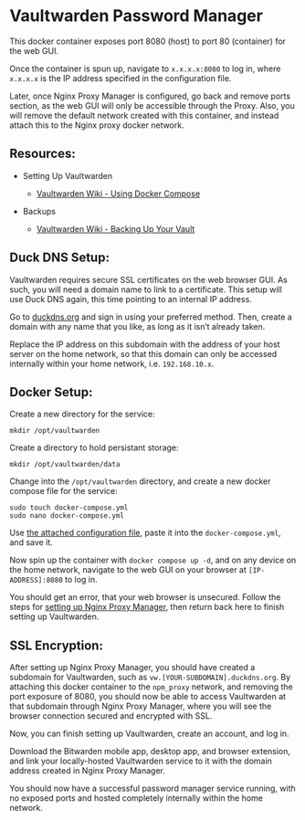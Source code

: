 # Vaultwarden Password Manager

This docker container exposes port 8080 (host) to port 80 (container) for the web GUI. 
  
Once the container is spun up, navigate to `x.x.x.x:8080` to log in, where `x.x.x.x` is the IP address specified in the configuration file.   

Later, once Nginx Proxy Manager is configured, go back and remove ports section, as the web GUI will only be accessible through the Proxy. Also, you will remove the default network created with this container, and instead attach this to the Nginx proxy docker network.  


## Resources:
* Setting Up Vaultwarden
  * [Vaultwarden Wiki - Using Docker Compose](https://github.com/dani-garcia/vaultwarden/wiki/Using-Docker-Compose)
    
* Backups
  * [Vaultwarden Wiki - Backing Up Your Vault](https://github.com/dani-garcia/vaultwarden/wiki/Backing-up-your-vault)  


## Duck DNS Setup:

Vaultwarden requires secure SSL certificates on the web browser GUI. As such, you will need a domain name to link to a certificate. This setup will use Duck DNS again, this time pointing to an internal IP address.    

Go to [duckdns.org](https://www.duckdns.org/) and sign in using your preferred method. Then, create a domain with any name that you like, as long as it isn’t already taken.  

Replace the IP address on this subdomain with the address of your host server on the home network, so that this domain can only be accessed internally within your home network, i.e. `192.168.10.x`.     


## Docker Setup:  

Create a new directory for the service:

  ```
  mkdir /opt/vaultwarden
  ```

Create a directory to hold persistant storage:  

  ```
  mkdir /opt/vaultwarden/data
  ```  

Change into the `/opt/vaultwarden` directory, and create a new docker compose file for the service:

  ```
  sudo touch docker-compose.yml
  sudo nano docker-compose.yml 
  ```

Use [the attached configuration file](docker-compose.yml), paste it into the `docker-compose.yml`, and save it.  

Now spin up the container with `docker compose up -d`, and on any device on the home network, navigate to the web GUI on your browser at `[IP-ADDRESS]:8080` to log in.  

You should get an error, that your web browser is unsecured.  Follow the steps for [setting up Nginx Proxy Manager](/Nginx-Proxy-Manager/GUIDE.md), then return back here to finish setting up Vaultwarden.  


## SSL Encryption:  

After setting up Nginx Proxy Manager, you should have created a subdomain for Vaultwarden, such as `vw.[YOUR-SUBDOMAIN].duckdns.org`. By attaching this docker container to the `npm_proxy` network, and removing the port exposure of 8080, you should now be able to access Vaultwarden at that subdomain through Nginx Proxy Manager, where you will see the browser connection secured and encrypted with SSL.  

Now, you can finish setting up Vaultwarden, create an account, and log in.  

Download the Bitwarden mobile app, desktop app, and browser extension, and link your locally-hosted Vaultwarden service to it with the domain address created in Nginx Proxy Manager.  

You should now have a successful password manager service running, with no exposed ports and hosted completely internally within the home network.  

